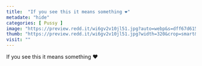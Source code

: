 ```yaml
---
title:  "If you see this it means something ❤️"
metadate: "hide"
categories: [ Pussy ]
image: "https://preview.redd.it/wi6gv2v10jl51.jpg?auto=webp&s=dff67d6156798a6d79bc97301be751a6ca549596"
thumb: "https://preview.redd.it/wi6gv2v10jl51.jpg?width=320&crop=smart&auto=webp&s=4e9e89ac83218f5cf69007a1daaea174e86f841e"
visit: ""
---
```

If you see this it means something ❤️
